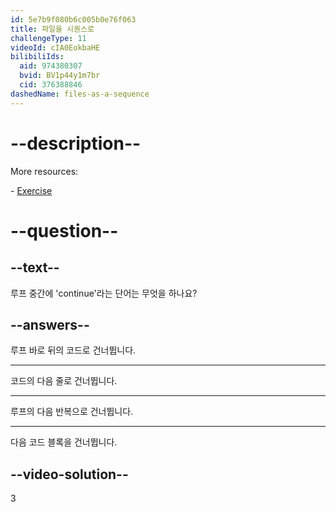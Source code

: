 ```yaml
---
id: 5e7b9f080b6c005b0e76f063
title: 파일을 시퀀스로
challengeType: 11
videoId: cIA0EokbaHE
bilibiliIds:
  aid: 974380307
  bvid: BV1p44y1m7br
  cid: 376388846
dashedName: files-as-a-sequence
---
```


# --description--

More resources:

\- <a href="https://www.youtube.com/watch?v=il1j4wkte2E" target="_blank" rel="noopener noreferrer nofollow">Exercise</a>

# --question--

## --text--

루프 중간에 'continue'라는 단어는 무엇을 하나요?

## --answers--

루프 바로 뒤의 코드로 건너뜁니다.

---

코드의 다음 줄로 건너뜁니다.

---

루프의 다음 반복으로 건너뜁니다.

---

다음 코드 블록을 건너뜁니다.

## --video-solution--

3

